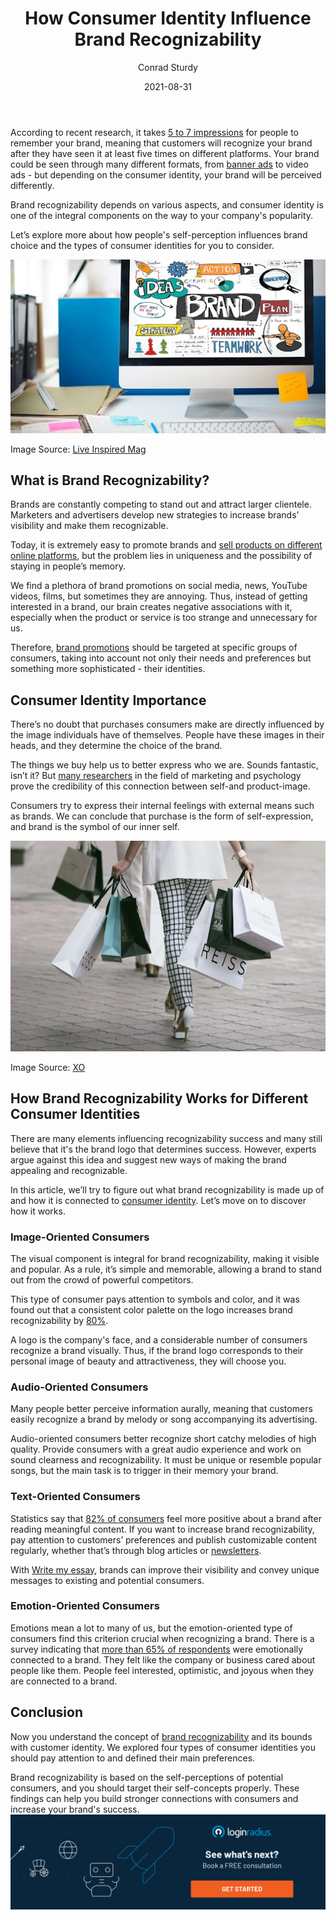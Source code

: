 ﻿---
type: fuel
title: "How Consumer Identity Influence Brand Recognizability"
date: "2021-08-31"
coverImage: "brand-identity.jpg"
category: ["loginradius"]
featured: false 
author: "Conrad Sturdy"
description: "People are more likely to pay attention to your offer if they recognize your brand among hundreds of others and consider it trustworthy."
metadescription: "In this blog, we'll look at the brand that a firm generates to project the correct image to its customers, as a consumer identity."
metatitle: "How Consumer Identity Influence Brand Recognizability"
---

According to recent research, it takes <a rel="nofollow" href="https://www.smallbizgenius.net/by-the-numbers/branding-statistics/#gref">5 to 7 impressions</a>
 for people to remember your brand, meaning that customers will recognize your brand after they have seen it at least five times on different platforms. Your brand could be seen through many different formats, from <a rel="nofollow" href="https://www.twine.net/find/banner-ad-designers">banner ads</a> to video ads - but depending on the consumer identity, your brand will be perceived differently.

Brand recognizability depends on various aspects, and consumer identity is one of the integral components on the way to your company's popularity.

Let’s explore more about how people's self-perception influences brand choice and the types of consumer identities for you to consider.

![brand-recognizability](brand-recognizability.png)

Image Source: <a rel="nofollow" href="https://liveinspiredmag.com/2020/10/01/5-tips-to-make-your-digital-brand-more-recognizable/">Live Inspired Mag</a>

## What is Brand Recognizability?

Brands are constantly competing to stand out and attract larger clientele. Marketers and advertisers develop new strategies to increase brands' visibility and make them recognizable.

Today, it is extremely easy to promote brands and [sell products on different online platforms](https://zyro.com/blog/best-things-sell-online/), but the problem lies in uniqueness and the possibility of staying in people’s memory.

  

We find a plethora of brand promotions on social media, news, YouTube videos, films, but sometimes they are annoying. Thus, instead of getting interested in a brand, our brain creates negative associations with it, especially when the product or service is too strange and unnecessary for us.

Therefore, [brand promotions](https://www.loginradius.com/blog/fuel/top-5-marketing-strategies-to-power-up-your-business/) should be targeted at specific groups of consumers, taking into account not only their needs and preferences but something more sophisticated - their identities.

## Consumer Identity Importance

There’s no doubt that purchases consumers make are directly influenced by the image individuals have of themselves. People have these images in their heads, and they determine the choice of the brand.

The things we buy help us to better express who we are. Sounds fantastic, isn’t it? But <a rel="nofollow" href="https://www.elon.edu/u/academics/communications/journal/wp-content/uploads/sites/153/2017/06/01IlawEJFall14.pdf">many researchers</a> in the field of marketing and psychology prove the credibility of this connection between self-and product-image.

Consumers try to express their internal feelings with external means such as brands. We can conclude that purchase is the form of self-expression, and brand is the symbol of our inner self.

![brand-recognizability](brand-recognizability2.png)


Image Source: <a rel="nofollow" href="https://xo.ua/kuda-poehat-na-shopping-top-5-napravlen/">XO</a>

## How Brand Recognizability Works for Different Consumer Identities

  

There are many elements influencing recognizability success and many still believe that it's the brand logo that determines success. However, experts argue against this idea and suggest new ways of making the brand appealing and recognizable.

In this article, we’ll try to figure out what brand recognizability is made up of and how it is connected to [consumer identity](https://www.loginradius.com/blog/start-with-identity/digital-transformation-consumer-iam/). Let’s move on to discover how it works.

### Image-Oriented Consumers

The visual component is integral for brand recognizability, making it visible and popular. As a rule, it’s simple and memorable, allowing a brand to stand out from the crowd of powerful competitors.

This type of consumer pays attention to symbols and color, and it was found out that a consistent color palette on the logo increases brand recognizability by <a rel="nofollow" href="https://www.smallbizgenius.net/by-the-numbers/branding-statistics/#gref">80%</a>.

A logo is the company's face, and a considerable number of consumers recognize a brand visually. Thus, if the brand logo corresponds to their personal image of beauty and attractiveness, they will choose you.

### Audio-Oriented Consumers

Many people better perceive information aurally, meaning that customers easily recognize a brand by melody or song accompanying its advertising.

Audio-oriented consumers better recognize short catchy melodies of high quality. Provide consumers with a great audio experience and work on sound clearness and recognizability. It must be unique or resemble popular songs, but the main task is to trigger in their memory your brand.

### Text-Oriented Consumers

Statistics say that <a rel="nofollow" href="https://www.smallbizgenius.net/by-the-numbers/branding-statistics/#gref">82% of consumers</a> feel more positive about a brand after reading meaningful content. If you want to increase brand recognizability, pay attention to customers’ preferences and publish customizable content regularly, whether that’s through blog articles or [newsletters](https://www.visme.co/newsletter-maker).

With <a rel="nofollow" href="https://www.essaytigers.com/write-my-essay">Write my essay</a>, brands can improve their visibility and convey unique messages to existing and potential consumers.

### Emotion-Oriented Consumers

Emotions mean a lot to many of us, but the emotion-oriented type of consumers find this criterion crucial when recognizing a brand. There is a survey indicating that <a rel="nofollow" href="https://www.customerthermometer.com/consumers-connecting-with-companies">more than 65% of respondents</a> were emotionally connected to a brand. They felt like the company or business cared about people like them. People feel interested, optimistic, and joyous when they are connected to a brand.

## Conclusion

Now you understand the concept of [brand recognizability](https://www.loginradius.com/blog/fuel/Does-Your-website-Imagery-Reflect-Your-Brand-Identity/) and its bounds with customer identity. We explored four types of consumer identities you should pay attention to and defined their main preferences.

Brand recognizability is based on the self-perceptions of potential consumers, and you should target their self-concepts properly. These findings can help you build stronger connections with consumers and increase your brand's success.
[![book-a-demo-Consultation](book-a-demo.png)](https://www.loginradius.com/book-a-demo/)